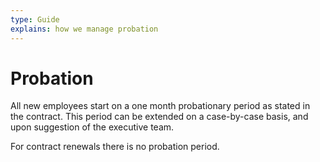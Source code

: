 ```yaml
---
type: Guide
explains: how we manage probation 
---
```


# Probation

All new employees start on a one month probationary period as stated in the contract.
This period can be extended on a case-by-case basis, and upon suggestion of the executive team.

For contract renewals there is no probation period.
